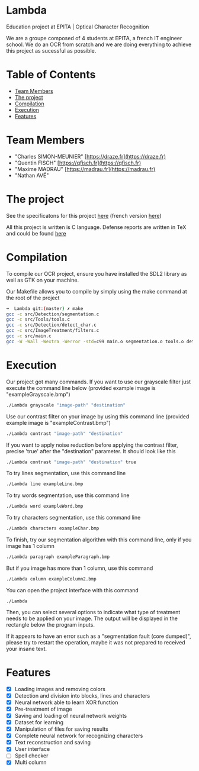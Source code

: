 # Lambda

Education project at EPITA | Optical Character Recognition

We are a groupe composed of 4 students at EPITA, a french IT engineer school. We do an OCR from scratch and we are doing everything to achieve this project as sucessful as possible.

# Table of Contents

* [Team Members](#team-members)
* [The project](#the-project)
* [Compilation](#compilation)
* [Execution](#execution)
* [Features](#features)

# <a name="team-members"></a>Team Members

* "Charles SIMON-MEUNIER" [https://draze.fr](https://draze.fr)
* "Quentin FISCH" [https://qfisch.fr](https://qfisch.fr)
* "Maxime MADRAU" [https://madrau.fr](https://madrau.fr)
* "Nathan AVÉ"

# <a name="the-project"></a>The project

See the specificatons for this project [here](http://debug-pro.com/epita/prog/s3/project/s3_project_en.pdf) (french version [here](http://debug-pro.com/epita/prog/s3/project/s3_project_fr.pdf))

All this project is written is C language. Defense reports are written in TeX and could be found [here](https://bitarrays.fr/projects/lamba)

# <a name="compilation"></a>Compilation

To compile our OCR project, ensure you have installed the SDL2 library as well as GTK on your machine.

Our Makefile allows you to compile by simply using the make command at the root of the project

```bash
➜  Lambda git:(master) ✗ make
gcc -c src/Detection/segmentation.c
gcc -c src/Tools/tools.c
gcc -c src/Detection/detect_char.c
gcc -c src/ImageTreatment/filters.c
gcc -c src/main.c
gcc -W -Wall -Wextra -Werror -std=c99 main.o segmentation.o tools.o detect_char.o filters.o -o Lambda -lSDL2 -lm
```

# <a name="execution"></a>Execution

Our project got many commands. If you want to use our grayscale filter just execute the command line below (provided example image is "exampleGrayscale.bmp")

```bash
./Lambda grayscale "image-path" "destination"
```

Use our contrast filter on your image by using this command line (provided example image is "exampleContrast.bmp")

```bash
./Lambda contrast "image-path" "destination"
```

If you want to apply noise reduction before applying the contrast filter, precise 'true' after the "destination" parameter. It should look like this

```bash
./Lambda contrast "image-path" "destination" true
```

To try lines segmentation, use this command line

```bash
./Lambda line exampleLine.bmp
```

To try words segmentation, use this command line

```bash
./Lambda word exampleWord.bmp
```

To try characters segmentation, use this command line

```bash
./Lambda characters exampleChar.bmp
```

To finish, try our segmentation algorithm with this command line, only if you image has 1 column

```bash
./Lambda paragraph exampleParagraph.bmp
```

But if you image has more than 1 column, use this command

```bash
./Lambda column exampleColumn2.bmp
```

You can open the project interface with this command

```
./Lambda
```

Then, you can select several options to indicate what type of treatment needs to be applied on your image. The output will be displayed in the rectangle below the program inputs.

If it appears to have an error such as a "segmentation fault (core dumped)", please try to restart the operation, maybe it was not prepared to received your insane text.

# <a name="features"></a> Features

* [X] Loading images and removing colors
* [X] Detection and division into blocks, lines and characters
* [X] Neural network able to learn XOR function
* [X] Pre-treatment of image
* [X] Saving and loading of neural network weights
* [X] Dataset for learning
* [X] Manipulation of files for saving results
* [X] Complete neural network for recognizing characters
* [X] Text reconstruction and saving
* [X] User interface
* [ ] Spell checker
* [X] Multi column
